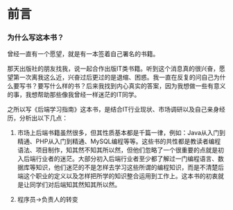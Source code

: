 # 前言

### 为什么写这本书？

曾经一直有一个愿望，就是有一本签着自己署名的书籍。

那天出版社的朋友找我，说一起合作出版IT类书籍。听到这个消息真的很兴奋，愿望第一次离我这么近，兴奋过后更过的是退缩、困惑。我一直在反复的问自己为什么要写书？要写什么样的书？后来我找到内心真实的答案，因为我想做一些有意义的事，我想帮助那些像我曾经一样迷茫的IT同学。

之所以写《后端学习指南》这本书，是结合IT行业现状、市场调研以及自己亲身经历，分析出以下几点：
1. 市场上后端书籍虽然很多，但其性质基本都是千篇一律，例如：Java从入门到精通、PHP从入门到精通、MySQL编程等等。这些书的共性都是教读者编程语法、项目制作，知其然不知其所以然，但他们忽略了一个很重要的点就是初入后端行业者的迷茫。大部分初入后端行业者至少都了解过一门编程语言、数据库等知识，他们迷茫的不是怎样去学习这些所谓的编程知识，而是不清楚后端这个职业的定义以及怎样把所学的知识整合运用到工作上。这本书的初衷就是让同学们对后端知其然知其所以然。

2. 程序员->负责人的转变



